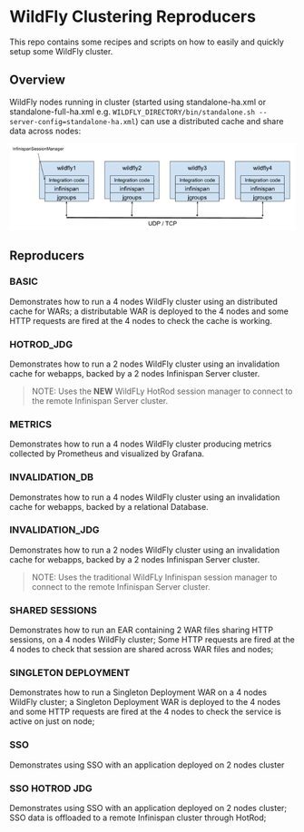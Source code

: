 # WildFly Clustering Reproducers

This repo contains some recipes and scripts on how to easily and quickly setup some WildFly cluster.

## Overview

WildFly nodes running in cluster (started using standalone-ha.xml or standalone-full-ha.xml e.g. `WILDFLY_DIRECTORY/bin/standalone.sh --server-config=standalone-ha.xml`) can use a distributed cache and share data across nodes:

![Archidecture](img/overview-1.png)

## Reproducers

### BASIC

Demonstrates how to run a 4 nodes WildFly cluster using an distributed cache for WARs;
a distributable WAR is deployed to the 4 nodes and some HTTP requests are fired at the 4 nodes to check the cache is working.

### HOTROD_JDG

Demonstrates how to run a 2 nodes WildFly cluster using an invalidation cache for webapps, backed by a 2 nodes Infinispan Server cluster.

> NOTE: Uses the __NEW__ WildFLy HotRod session manager to connect to the remote Infinispan Server cluster.

### METRICS

Demonstrates how to run a 4 nodes WildFly cluster producing metrics collected by Prometheus and visualized by Grafana.

### INVALIDATION_DB

Demonstrates how to run a 4 nodes WildFly cluster using an invalidation cache for webapps, backed by a relational Database.

### INVALIDATION_JDG

Demonstrates how to run a 2 nodes WildFly cluster using an invalidation cache for webapps, backed by a 2 nodes Infinispan Server cluster.

> NOTE: Uses the traditional WildFLy Infinispan session manager to connect to the remote Infinispan Server cluster.

### SHARED SESSIONS

Demonstrates how to run an EAR containing 2 WAR files sharing HTTP sessions, on a 4 nodes WildFly cluster;
Some HTTP requests are fired at the 4 nodes to check that session are shared across WAR files and nodes;

### SINGLETON DEPLOYMENT

Demonstrates how to run a Singleton Deployment WAR on a 4 nodes WildFly cluster;
a Singleton Deployment WAR is deployed to the 4 nodes and some HTTP requests are fired at the 4 nodes to check the service is active on just on node;

### SSO

Demonstrates using SSO with an application deployed on 2 nodes cluster

### SSO HOTROD JDG 

Demonstrates using SSO with an application deployed on 2 nodes cluster; SSO data is offloaded to a remote Infinispan cluster through HotRod;

